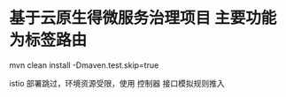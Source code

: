 # 基于云原生得微服务治理项目 主要功能为标签路由 

mvn clean install -Dmaven.test.skip=true

istio 部署跳过，环境资源受限，使用 控制器 接口模拟规则推入
